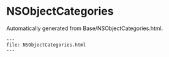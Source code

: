 
# NSObjectCategories

Automatically generated from Base/NSObjectCategories.html.

``` {raw} html
---
file: NSObjectCategories.html
---
```
